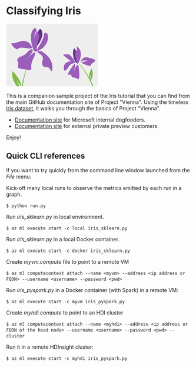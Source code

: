 # Classifying Iris

![cover](./images/cover.png)

This is a companion sample project of the Iris tutorial that you can find from the main GitHub documentation site of Project "Vienna". Using the timeless [Iris dataset](https://en.wikipedia.org/wiki/Iris_flower_data_set), it walks you through the basics of Project "Vienna". 

- [Documentation site](https://github.com/Azure/ViennaDocs/blob/master/Documentation/Tutorial.md) for Microsoft internal dogfooders.
- [Documentation site](https://github.com/AzureMachineLearning/Project-Vienna-Private-Preview/blob/master/Documentation/Tutorial.md) for external private preview customers.

Enjoy!

## Quick CLI references
If you want to try quickly from the command line window launched from the _File_ menu:

Kick-off many local runs to observe the metrics emitted by each run in a graph.
```
$ python run.py
```

Run _iris_sklearn.py_ in local environment.
```
$ az ml execute start -c local iris_sklearn.py
```

Run _iris_sklearn.py_ in a local Docker container.
```
$ az ml execute start -c docker iris_sklearn.py
```

Create _myvm.compute_ file to point to a remote VM
```
$ az ml computecontext attach --name <myvm> --address <ip address or FQDN> --username <username> --password <pwd>
```

Run _iris_pyspark.py_ in a Docker container (with Spark) in a remote VM:
```
$ az ml execute start -c myvm iris_pyspark.py
```

Create _myhdi.compute_ to point to an HDI cluster
```
$ az ml computecontext attach --name <myhdi> --address <ip address or FQDN of the head node> --username <username> --password <pwd> --cluster
```

Run it in a remote HDInsight cluster:
```
$ az ml execute start -c myhdi iris_pyspark.py
```
